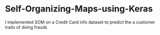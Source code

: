 # Self-Organizing-Maps-using-Keras
I implemented SOM on a Credit Card info dataset to predict the a customer traits of doing frauds
